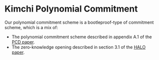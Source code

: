 # Kimchi Polynomial Commitment

Our polynomial commitment scheme is a bootleproof-type of commitment scheme, which is a mix of:

* The polynomial commitment scheme described in appendix A.1 of the [PCD paper](https://eprint.iacr.org/2020/1618).
* The zero-knowledge opening described in section 3.1 of the [HALO paper](https://eprint.iacr.org/2019/1021).
